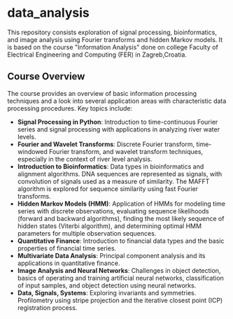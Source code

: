 # data_analysis

This repository consists exploration of signal processing, bioinformatics, and image analysis using Fourier transforms and hidden Markov models. It is based on the course "Information Analysis" done on college Faculty of Electrical Engineering and Computing (FER) in Zagreb,Croatia.

## Course Overview

The course provides an overview of basic information processing techniques and a look into several application areas with characteristic data processing procedures. Key topics include:

- **Signal Processing in Python**: Introduction to time-continuous Fourier series and signal processing with applications in analyzing river water levels.
- **Fourier and Wavelet Transforms**: Discrete Fourier transform, time-windowed Fourier transform, and wavelet transform techniques, especially in the context of river level analysis.
- **Introduction to Bioinformatics**: Data types in bioinformatics and alignment algorithms. DNA sequences are represented as signals, with convolution of signals used as a measure of similarity. The MAFFT algorithm is explored for sequence similarity using fast Fourier transforms.
- **Hidden Markov Models (HMM)**: Application of HMMs for modeling time series with discrete observations, evaluating sequence likelihoods (forward and backward algorithms), finding the most likely sequence of hidden states (Viterbi algorithm), and determining optimal HMM parameters for multiple observation sequences.
- **Quantitative Finance**: Introduction to financial data types and the basic properties of financial time series.
- **Multivariate Data Analysis**: Principal component analysis and its applications in quantitative finance.
- **Image Analysis and Neural Networks**: Challenges in object detection, basics of operating and training artificial neural networks, classification of input samples, and object detection using neural networks.
- **Data, Signals, Systems**: Exploring invariants and symmetries. Profilometry using stripe projection and the iterative closest point (ICP) registration process.
